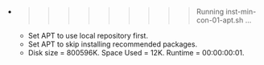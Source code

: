 * >>>>>>>>> Running inst-min-con-01-apt.sh ...
  * Set APT to use local repository first.
  * Set APT to skip installing recommended packages.
  * Disk size = 800596K. Space Used = 12K. Runtime = 00:00:00:01.
